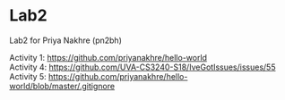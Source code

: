 # Lab2
Lab2 for Priya Nakhre (pn2bh)

Activity 1: https://github.com/priyanakhre/hello-world <br />
Activity 4: https://github.com/UVA-CS3240-S18/IveGotIssues/issues/55 <br />
Activity 5: https://github.com/priyanakhre/hello-world/blob/master/.gitignore <br />
